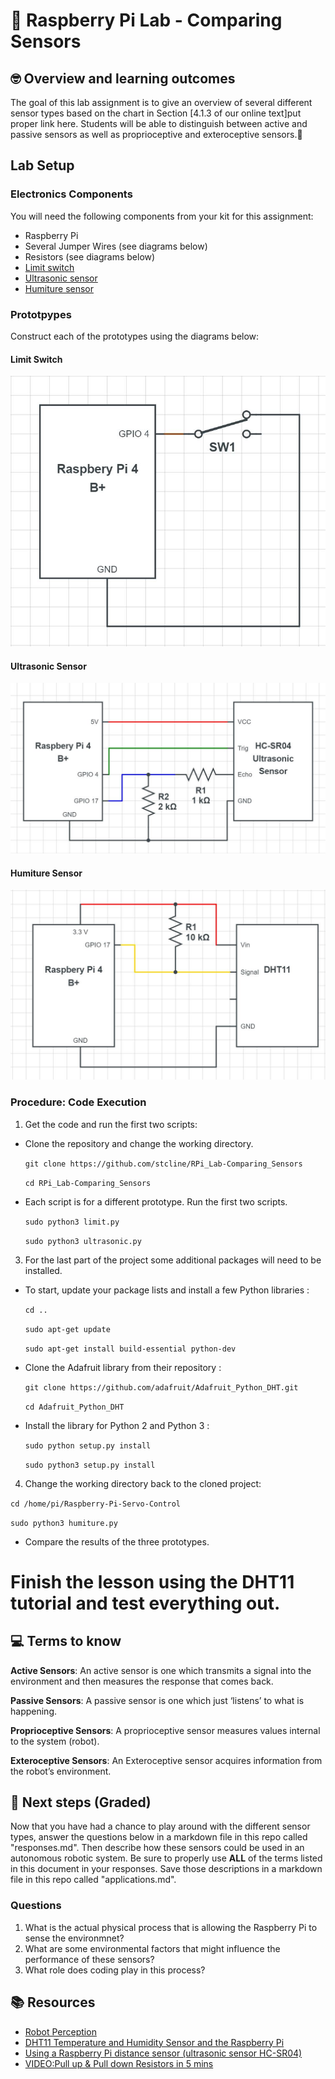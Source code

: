 # :robot: Raspberry Pi Lab - Comparing Sensors

## 🤓 Overview and learning outcomes 

The goal of this lab assignment is to give an overview of several different sensor types based on the chart in Section [4.1.3 of our online text]put proper link here.  Students will be able to distinguish between active and passive sensors as well as proprioceptive and exteroceptive sensors.🚀

## Lab Setup

### Electronics Components

You will need the following components from your kit for this assignment:
<ul>
  <li>Raspberry Pi</li>
  <li>Several Jumper Wires (see diagrams below)</li>
  <li>Resistors (see diagrams below)</li>
  <li><a href = "https://i.stack.imgur.com/emufv.jpg" target = "_blank">Limit switch</a></li>
  <li><a href = "https://cdn.sparkfun.com//assets/parts/1/3/5/0/8/15569-Ultrasonic_Distance_Sensor_-_HC-SR04-01a.jpg" target = "_blank">Ultrasonic sensor</a></li>
  <li><a href = "https://m.media-amazon.com/images/I/41+EOhGDWeL._SX342_.jpg" target = "_blank">Humiture sensor</a></li>
</ul>

### Prototpypes
Construct each of the prototypes using the diagrams below:

#### Limit Switch

![Limit Switch Circuit](https://github.com/stcline/RPi_Lab-Comparing_Sensors/blob/main/SPDT_Pull_up_RPi.JPG?raw=true)

#### Ultrasonic Sensor

![Ultrasonic Sensor](https://github.com/stcline/RPi_Lab-Comparing_Sensors/blob/main/HC-SR04_RPi.JPG?raw=true)

#### Humiture Sensor

![Humiture Sensor](https://github.com/stcline/RPi_Lab-Comparing_Sensors/blob/main/DHT11_Sensor_RPi.JPG?raw=true)

### Procedure: Code Execution

1. Get the code and run the first two scripts:

- Clone the repository and change the working directory.

  `git clone https://github.com/stcline/RPi_Lab-Comparing_Sensors`

  `cd RPi_Lab-Comparing_Sensors`

- Each script is for a different prototype.  Run the first two scripts.

  `sudo python3 limit.py`

  `sudo python3 ultrasonic.py`

3. For the last part of the project some additional packages will need to be installed.

- To start, update your package lists and install a few Python libraries :

  `cd ..`

  `sudo apt-get update`

  `sudo apt-get install build-essential python-dev`

- Clone the Adafruit library from their repository :

  `git clone https://github.com/adafruit/Adafruit_Python_DHT.git`

  `cd Adafruit_Python_DHT`

- Install the library for Python 2 and Python 3 :

  `sudo python setup.py install`

  `sudo python3 setup.py install`

4. Change the working directory back to the cloned project:

  `cd /home/pi/Raspberry-Pi-Servo-Control`

  `sudo python3 humiture.py`
  
- Compare the results of the three prototypes.
    
# Finish the lesson using the DHT11 tutorial and test everything out.


## 💻 Terms to know

**Active Sensors**: An active sensor is one which transmits a signal into the environment and then measures the response that comes back.

**Passive Sensors**: A passive sensor is one which just ‘listens’ to what is happening.

**Proprioceptive Sensors**: A proprioceptive sensor measures values internal to the system (robot).

**Exteroceptive Sensors**: An Exteroceptive sensor acquires information from the robot’s environment.

## 📝 Next steps (Graded)

Now that you have had a chance to play around with the different sensor types, answer the questions below in a markdown file in this repo called "responses.md".  Then describe how these sensors could be used in an autonomous robotic system.  Be sure to properly use **ALL** of the terms listed in this document in your responses.  Save those descriptions in a markdown file in this repo called "applications.md".

### Questions

1. What is the actual physical process that is allowing the Raspberry Pi to sense the environmnet?
2. What are some environmental factors that might influence the performance of these sensors?
3. What role does coding play in this process?

## 📚  Resources 

- [Robot Perception](http://www.cs.cmu.edu/~rasc/Download/AMRobots4.pdf)
- [DHT11 Temperature and Humidity Sensor and the Raspberry Pi](https://www.raspberrypi-spy.co.uk/2017/09/dht11-temperature-and-humidity-sensor-raspberry-pi/)
- [Using a Raspberry Pi distance sensor (ultrasonic sensor HC-SR04)](https://tutorials-raspberrypi.com/raspberry-pi-ultrasonic-sensor-hc-sr04/)
- [VIDEO:Pull up & Pull down Resistors in 5 mins](https://www.youtube.com/watch?v=hG_AVuuXatw)
